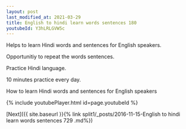 ```yaml
---
layout: post
last_modified_at: 2021-03-29
title: English to hindi learn words sentences 180 
youtubeId: Y3hLRLGVW5c
---
```

 
 
Helps to learn Hindi words and sentences for English speakers.

Opportunitiy to repeat the words sentences. 

Practice Hindi language. 
 
10 minutes practice every day. 
 
How to learn Hindi words and sentences for English speakers 
 
{% include youtubePlayer.html id=page.youtubeId %}
 
 
[Next]({{ site.baseurl }}{% link  split1/_posts/2016-11-15-English to hindi learn words sentences 729 .md%})
 
